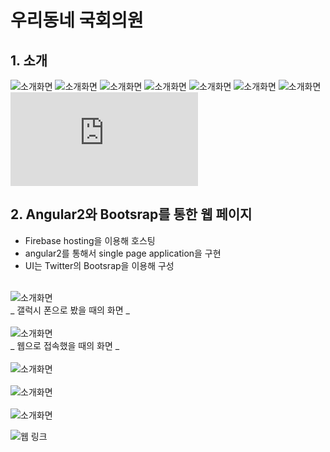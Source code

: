 # 우리동네 국회의원
## 1. 소개
![소개화면](./image/image01.png)
![소개화면](./image/image02.png)
![소개화면](./image/image03.png)
![소개화면](./image/image04.png)
![소개화면](./image/image05.png)
![소개화면](./image/image06.png)
![소개화면](./image/image07.png)
![Intro.pdf](https://github.com/Leejigun/UnityProject/blob/master/introPDF.pdf)
<br>

## 2. Angular2와 Bootsrap를 통한 웹 페이지
* Firebase hosting을 이용해 호스팅
* angular2를 통해서 single page application을 구현
* UI는 Twitter의 Bootsrap을 이용해 구성
<br><br>

![소개화면](./image/image08.png)
<br>_ 갤럭시 폰으로 봤을 때의 화면 _
<br><br>
![소개화면](./image/image09.png)
<br>_ 웹으로 접속했을 때의 화면 _
<br><br>
![소개화면](./image/image10.png)
<br><br>
![소개화면](./image/image11.png)
<br><br>
![소개화면](./image/image12.png)


![웹 링크](https://angular2-4fa2b.firebaseapp.com/)
